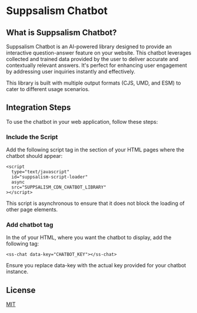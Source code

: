 # Suppsalism Chatbot


## What is Suppsalism Chatbot?

Suppsalism Chatbot is an AI-powered library designed to provide an interactive question-answer feature on your website. This chatbot leverages collected and trained data provided by the user to deliver accurate and contextually relevant answers. It's perfect for enhancing user engagement by addressing user inquiries instantly and effectively.

This library is built with multiple output formats (CJS, UMD, and ESM) to cater to different usage scenarios.


## Integration Steps

To use the chatbot in your web application, follow these steps:

### Include the Script

Add the following script tag in the <head> section of your HTML pages where the chatbot should appear:

```
<script
  type="text/javascript"
  id="suppsalism-script-loader"
  async
  src="SUPPSALISM_CDN_CHATBOT_LIBRARY"
></script>
```

This script is asynchronous to ensure that it does not block the loading of other page elements.

### Add chatbot tag

In the <body> of your HTML, where you want the chatbot to display, add the following tag:

```
<ss-chat data-key="CHATBOT_KEY"></ss-chat>
```

Ensure you replace data-key with the actual key provided for your chatbot instance.

## License

[MIT](https://github.com/suppsalism/chatbot/blob/main/LICENSE.md)
